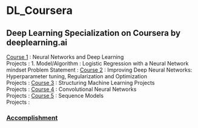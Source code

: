 # DL_Coursera
## Deep Learning Specialization on Coursera by deeplearning.ai<br>
<a href="https://www.coursera.org/learn/neural-networks-deep-learning">Course 1</a> : Neural Networks and Deep Learning<br>
Projects : 
1. 
Model/Algorithm   : Logistic Regression with a Neural Network mindset
Problem Statement :
<a href="https://www.coursera.org/learn/deep-neural-network?specialization=deep-learning">Course 2</a> : Improving Deep Neural Networks: Hyperparameter tuning, Regularization and Optimization<br>
Projects : 
<a href="https://www.coursera.org/learn/machine-learning-projects?specialization=deep-learning">Course 3</a> : Structuring Machine Learning Projects<br>
Projects : 
<a href="https://www.coursera.org/learn/convolutional-neural-networks?specialization=deep-learning">Course 4</a> : Convolutional Neural Networks<br>
Projects : 
<a href="https://www.coursera.org/learn/nlp-sequence-models">Course 5</a> : Sequence Models<br>
Projects : 

<h3><a href='https://www.coursera.org/account/accomplishments/specialization/P9VEMXYZKYKA'> Accomplishment</a></h3>
